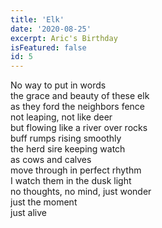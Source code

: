 ```yaml
---
title: 'Elk'
date: '2020-08-25'
excerpt: Aric's Birthday
isFeatured: false
id: 5
---
```


No way to put in words  
the grace and beauty of these elk  
as they ford the neighbors fence  
not leaping, not like deer  
but flowing like a river over rocks  
buff rumps rising smoothly  
the herd sire keeping watch  
as cows and calves  
move through in perfect rhythm  
I watch them in the dusk light  
no thoughts, no mind, just wonder  
just the moment  
just alive
